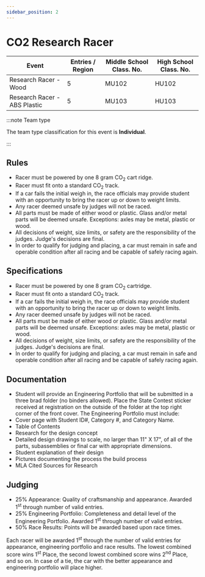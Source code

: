 ```yaml
---
sidebar_position: 2
---
```


# CO2 Research Racer

| Event                        | Entries / Region | Middle School Class. No. | High School Class. No. |
| ---------------------------- | ---------------- | ------------------------ | ---------------------- |
| Research Racer - Wood        | 5                | MU102                    | HU102                  |
| Research Racer - ABS Plastic | 5                | MU103                    | HU103                  |

:::note Team type

The team type classification for this event is **Individual**.

:::

## Rules

- Racer must be powered by one 8 gram CO<sub>2</sub> cart ridge.
- Racer must fit onto a standard CO<sub>2</sub> track.
- If a car fails the initial weigh in, the race officials may provide student with an opportunity to bring the racer up or down to weight limits.
- Any racer deemed unsafe by judges will not be raced.
- All parts must be made of either wood or plastic. Glass and/or metal parts will be deemed unsafe. Exceptions: axles may be metal, plastic or wood.
- All decisions of weight, size limits, or safety are the responsibility of the judges. Judge's decisions are final.
- In order to qualify for judging and placing, a car must remain in safe and operable condition after all racing and be capable of safely racing again.

## Specifications

- Racer must be powered by one 8 gram CO<sub>2</sub> cartridge.
- Racer must fit onto a standard CO<sub>2</sub> track.
- If a car fails the initial weigh in, the race officials may provide student with an opportunity to bring the racer up or down to weight limits.
- Any racer deemed unsafe by judges will not be raced.
- All parts must be made of either wood or plastic. Glass and/or metal parts will be deemed unsafe. Exceptions: axles may be metal, plastic or wood.
- All decisions of weight, size limits, or safety are the responsibility of the judges. Judge's decisions are final.
- In order to qualify for judging and placing, a car must remain in safe and operable condition after all racing and be capable of safely racing again.

## Documentation

- Student will provide an Engineering Portfolio that will be submitted in a three brad folder (no binders allowed). Place the State Contest sticker received at registration on the outside of the folder at the top right corner of the front cover. The Engineering Portfolio must include:
- Cover page with Student ID#, Category #, and Category Name.
- Table of Contents
- Research for the design concept
- Detailed design drawings to scale, no larger than 11" X 17", of all of the parts, subassemblies or final car with appropriate dimensions.
- Student explanation of their design
- Pictures documenting the process the build process
- MLA Cited Sources for Research

## Judging

- 25% Appearance: Quality of craftsmanship and appearance. Awarded 1<sup>st</sup> through number of valid entries.
- 25% Engineering Portfolio: Completeness and detail level of the Engineering Portfolio. Awarded 1<sup>st</sup> through number of valid entries.
- 50% Race Results: Points will be awarded based upon race times.

Each racer will be awarded 1<sup>st</sup> through the number of valid entries for appearance, engineering portfolio and race results. The lowest combined score wins 1<sup>st</sup> Place, the second lowest combined score wins 2<sup>nd</sup> Place, and so on. In case of a tie, the car with the better appearance and engineering portfolio will place higher.
